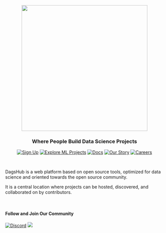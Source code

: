 <div align="center">
  <a href="https://dagshub.com">
    <img src="https://user-images.githubusercontent.com/611655/181510038-e38f4001-c304-411e-8f45-f71554eb9763.png" width=400 alt=""/>
  </a>
  <h3 align="center"><b>Where People Build Data Science Projects</b></h3>
</div>
<div align="center">
  
[![Sign Up](https://img.shields.io/badge/Sign%20Up-5467DE?style=for-the-badge)](https://dagshub.com/careers)
[![Explore ML Projects](https://img.shields.io/badge/Explore%20ML%20Projects-103037?style=for-the-badge)](https://dagshub.com/explore/repos)
[![Docs](https://img.shields.io/badge/Docs-103037?style=for-the-badge)](https://dagshub.com/docs)
[![Our Story](https://img.shields.io/badge/Our%20Story-103037?style=for-the-badge)](https://dagshub.com/about)
[![Careers](https://img.shields.io/badge/Careers-5467DE?style=for-the-badge)](https://dagshub.com/careers)

</div>
<br/>

DagsHub is a web platform based on open source tools, optimized for data science and oriented towards the open source community.

It is a central location where projects can be hosted, discovered, and collaborated on by contributors.

<br/>

#### Follow and Join Our Community
[![Discord](https://img.shields.io/discord/698874030052212737)](https://discord.com/invite/9gU36Y6)
<a href="https://twitter.com/TheRealDAGsHub" title="DagsHub on Twitter"><img src="https://img.shields.io/twitter/follow/TheRealDAGsHub.svg?style=social"></a>
